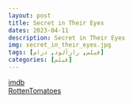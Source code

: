 ```yaml
---
layout: post
title: Secret in Their Eyes
dates: 2023-04-11
description: Secret in Their Eyes
img: secret_in_their_eyes.jpg
tags: [فیلم, رازآلود, درام]
categories: [فیلم]
---
```


[imdb](https://www.imdb.com/title/tt1305806)  
[RottenTomatoes](https://www.rottentomatoes.com/m/secret_in_their_eyes_2015)